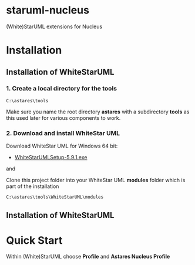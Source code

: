# staruml-nucleus
(White)StarUML extensions for Nucleus


# Installation

## Installation of WhiteStarUML

### 1. Create a local directory for the tools

```
C:\astares\tools
```

Make sure you name the root directory **astares** with a subdirectory **tools** as this used later for various components to work.

### 2. Download and install WhiteStar UML

Download WhiteStar UML for Windows 64 bit:

- [WhiteStarUMLSetup-5.9.1.exe](https://sourceforge.net/projects/whitestaruml/files/WhiteStarUMLSetup-5.9.1.exe/download)

and 

Clone this project folder into your WhiteStar UML **modules** folder which is part of the installation

```
C:\astares\tools\WhiteStarUML\modules
```

## Installation of WhiteStarUML

# Quick Start

Within (White)StarUML choose **Profile** and **Astares Nucleus Profile** 
